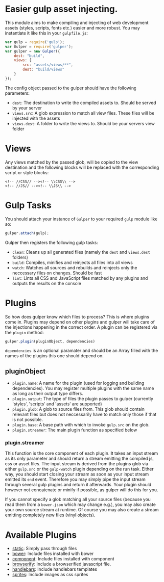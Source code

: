 Easier gulp asset injecting.
============================

This module aims to make compiling and injecting of web development assets (styles, scripts, fonts etc.) easier and more robust. You may instantiate it like this in your `gulpfile.js`:

``` js
var gulp = require('gulp');
var Gulper = require('gulper');
var gulper = new Gulper({
	dest: "build",
	views: {
		src: "assets/views/**",
		dest: "build/views"
	}
});
```

The config object passed to the gulper should have the following parameters:
* `dest`: The destination to write the compiled assets to. Should be served by your server
* `views.src`: A glob expression to match all view files. These files will be injected with the assets
* `views.dest`: A folder to write the views to. Should be your servers view folder


Views
=====
Any views matched by the passed glob, will be copied to the view destination and the following blocks will be replaced with the corresponding script or style blocks:

	<!-- //CSS// --><!-- \\CSS\\ -->
	<!-- //JS// --><!-- \\JS\\ -->


Gulp Tasks
==========
You should attach your instance of `Gulper` to your required `gulp` module like so:

``` js
gulper.attach(gulp);
```

Gulper then registers the following gulp tasks:
* `clean`: Cleans up all generated files (namely the `dest` and `views.dest` folders)
* `build`: Compiles, minifies and reinjects all files into all views
* `watch`: Watches all sources and rebuilds and reinjects only the neccessary files on changes. Should be fast
* `lint`: Lints all CSS and JavaScript files matched by any plugins and outputs the results on the console


Plugins
=======
So how does gulper know which files to process? This is where plugins come in. Plugins may depend on other plugins and gulper will take care of the injections happening in the correct order. A plugin can be registered via the `plugin` method:

``` js
gulper.plugin(pluginObject, dependencies)
```

`dependencies` is an optional paramater and should be an Array filled with the names of the plugins this one should depend on.

pluginObject
------------
* `plugin.name`: A name for the plugin (used for logging and building dependencies). You may register multiple plugins with the same name as long as their output type differs.
* `plugin.output`: The type of files the plugin passes to gulper (currently 'styles', 'scripts' and 'assets' are supported)
* `plugin.glob`: A glob to source files from. This glob should contain relevant files but does not neccessarily have to match only those if that is not possible.
* `plugin.base`: A base path with which to invoke `gulp.src` on the glob.
* `plugin.streamer`: The main plugin function as specified below


### plugin.streamer
This function is the core component of each plugin. It takes an input stream as its only parameter and should return a stream emitting the compiled js, css or asset files.
The input stream is derived from the plugins glob via either `gulp.src` or the `gulp-watch` plugin depending on the run task. Either way, you should start closing your stream as soon as your input stream emitted its `end` event.
Therefore you may simply pipe the input stream through several gulp plugins and return it afterwards. Your plugin should however not concatenate or minify if possible, as gulper will do this for you.

If you cannot specify a glob matching all your source files (because you read them from a `bower.json` which may change e.g.), you may also create your own source stream at runtime. Of course you may also create a stream emitting completely new files (vinyl objects).


Available Plugins
=================
* [static](https://github.com/PaulAvery/sails-gulper-static.git): Simply pass through files
* [bower](https://github.com/PaulAvery/sails-gulper-bower.git): Include files installed with bower
* [component](https://github.com/PaulAvery/sails-gulper-component.git): Include files installed with component
* [browserify](https://github.com/PaulAvery/sails-gulper-browserify.git): Include a browserified javascript file.
* [handlebars](https://github.com/PaulAvery/sails-gulper-handlebars.git): Include handlebars templates
* [sprites](https://github.com/PaulAvery/sails-gulper-sprites.git): Include images as css sprites